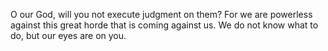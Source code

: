 O our God, will you not execute judgment on them? For we are powerless against this great horde that is coming against us. We do not know what to do, but our eyes are on you.
